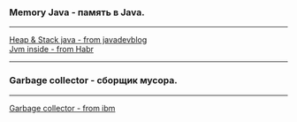 ### Memory Java - память в Java.  
- - -  
[Heap & Stack java - from javadevblog](https://javadevblog.com/chto-takoe-heap-i-stack-pamyat-v-java.html)  
[Jvm inside - from Habr](https://habr.com/ru/post/84165/)  

- - -  

### Garbage collector - сборщик мусора.  
- - -  

[Garbage collector - from ibm](https://www.ibm.com/developerworks/ru/library/j-jtp11253/index.html)  